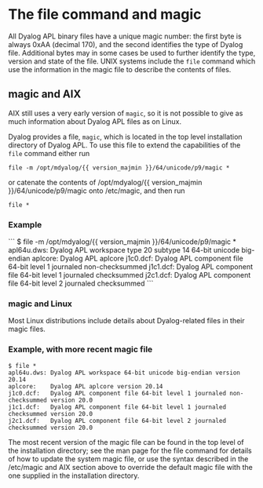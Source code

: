 <h1 class="heading"><span class="name">The file command and magic</span></h1>

All Dyalog APL binary files have a unique magic number: the first byte is always 0xAA (decimal 170), and the second identifies the type of Dyalog file. Additional bytes may in some cases be used to further identify the type, version and state of the file. UNIX systems include the `file` command which use the information in the magic file to describe the contents of files.

## magic and AIX

AIX still uses a very early version of `magic`, so it is not possible to give as much information about Dyalog APL files as on Linux.

Dyalog provides a file, `magic`, which is located in the top level installation directory of Dyalog APL. To use this file to extend the capabilities of the `file` command either run
```
file -m /opt/mdyalog/{{ version_majmin }}/64/unicode/p9/magic *
```

or catenate the contents of /opt/mdyalog/{{ version_majmin }}/64/unicode/p9/magic onto /etc/magic, and then run
```
file *
```

<h3 class="example">Example</h3>
```
$ file -m /opt/mdyalog/{{ version_majmin }}/64/unicode/p9/magic *
apl64u.dws: Dyalog APL workspace type 20 subtype 14 64-bit unicode big-endian
aplcore: Dyalog APL aplcore
j1c0.dcf: Dyalog APL component file 64-bit level 1 journaled non-checksummed
j1c1.dcf: Dyalog APL component file 64-bit level 1 journaled checksummed
j2c1.dcf: Dyalog APL component file 64-bit level 2 journaled checksummed
```

### magic and Linux

Most Linux distributions include details about Dyalog-related files in their magic files.

### Example, with more recent magic file
```
$ file *
apl64u.dws: Dyalog APL workspace 64-bit unicode big-endian version 20.14
aplcore:    Dyalog APL aplcore version 20.14
j1c0.dcf:   Dyalog APL component file 64-bit level 1 journaled non-checksummed version 20.0
j1c1.dcf:   Dyalog APL component file 64-bit level 1 journaled checksummed version 20.0
j2c1.dcf:   Dyalog APL component file 64-bit level 2 journaled checksummed version 20.0
```

The most recent version of the magic file can be found in the top level of the installation directory; see the man page for the file command for details of how to update the system magic file, or use the syntax described in the /etc/magic and AIX section above to override the default magic file with the one supplied in the installation directory.
